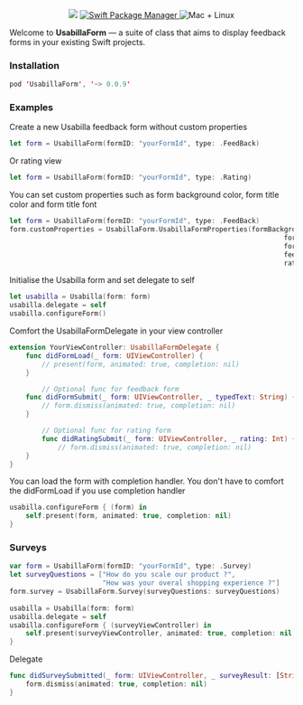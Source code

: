 <p align="center">
    <img src="https://img.shields.io/badge/Swift-5.0-orange.svg" />
    <a href="https://swift.org/package-manager">
        <img src="https://img.shields.io/cocoapods/v/UsabillaForm.svg" alt="Swift Package Manager" />
    </a>
    <img src="https://img.shields.io/badge/platforms-ios-brightgreen.svg?style=flat" alt="Mac + Linux" />
</p>

Welcome to **UsabillaForm** — a suite of class that aims to display feedback forms in your existing Swift projects. 

### Installation 
```swift
pod 'UsabillaForm', '~> 0.0.9'
```

### Examples 

Create a new Usabilla feedback form without custom properties
```swift
let form = UsabillaForm(formID: "yourFormId", type: .FeedBack)
```

Or rating view
```swift
let form = UsabillaForm(formID: "yourFormId", type: .Rating)
```

You can set custom properties such as form background color, form title color and form title font
```swift
let form = UsabillaForm(formID: "yourFormId", type: .FeedBack)
form.customProperties = UsabillaForm.UsabillaFormProperties(formBackgroundColor: .white,
                                                                    formTitleTextColor: .black,
                                                                    formTitleFont: .systemFont(ofSize: 12, weight: .light),
                                                                    feedBackQuestionTitle: "Your feedback",
                                                                    ratingTitle: "Rate our awesome app")
```

Initialise the Usabilla form and set delegate to self
```swift
let usabilla = Usabilla(form: form)
usabilla.delegate = self
usabilla.configureForm()
```

Comfort the UsabillaFormDelegate in your view controller
```swift
extension YourViewController: UsabillaFormDelegate {
	func didFormLoad(_ form: UIViewController) {
		// present(form, animated: true, completion: nil)
	}

    	// Optional func for feedback form
	func didFormSubmit(_ form: UIViewController, _ typedText: String) {
		// form.dismiss(animated: true, completion: nil)
	}	

        // Optional func for rating form
    	func didRatingSubmit(_ form: UIViewController, _ rating: Int) {
        	// form.dismiss(animated: true, completion: nil)
	}
}
```

You can load the form with completion handler. You don't have to comfort the didFormLoad if you use completion handler
```swift
usabilla.configureForm { (form) in
    self.present(form, animated: true, completion: nil)            
}
```

### Surveys
```swift
var form = UsabillaForm(formID: "yourFormId", type: .Survey)
let surveyQuestions = ["How do you scale our product ?",
                       "How was your overal shopping experience ?"]
form.survey = UsabillaForm.Survey(surveyQuestions: surveyQuestions)
        
usabilla = Usabilla(form: form)
usabilla.delegate = self
usabilla.configureForm { (surveyViewController) in
    self.present(surveyViewController, animated: true, completion: nil)
}
```

Delegate
```swift
func didSurveySubmitted(_ form: UIViewController, _ surveyResult: [String : Int]) {
    form.dismiss(animated: true, completion: nil)    
}
```